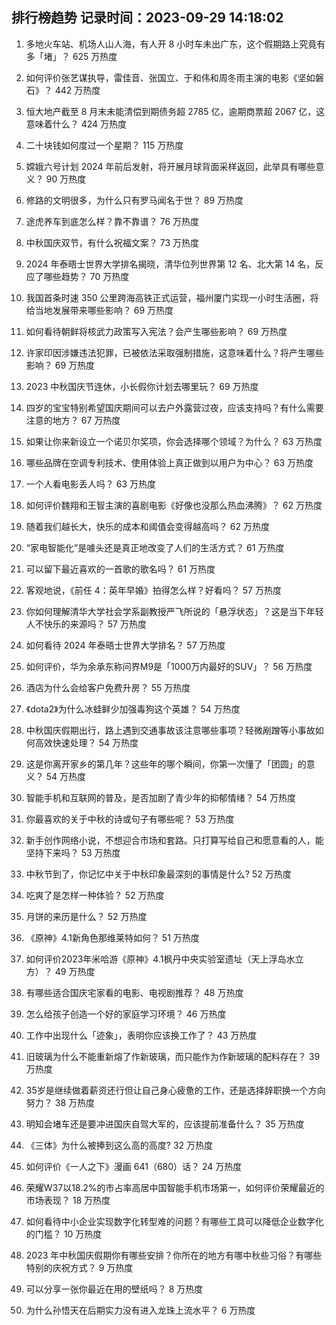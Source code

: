 
## 排行榜趋势 记录时间：2023-09-29 14:18:02
  
  1. 多地火车站、机场人山人海，有人开 8 小时车未出广东，这个假期路上究竟有多「堵」？ 625 万热度
    
  2. 如何评价张艺谋执导，雷佳音、张国立、于和伟和周冬雨主演的电影《坚如磐石》？ 442 万热度
    
  3. 恒大地产截至 8 月末未能清偿到期债务超 2785 亿，逾期商票超 2067 亿，这意味着什么？ 424 万热度
    
  4. 二十块钱如何度过一个星期？ 115 万热度
    
  5. 嫦娥六号计划 2024 年前后发射，将开展月球背面采样返回，此举具有哪些意义？ 90 万热度
    
  6. 修路的文明很多，为什么只有罗马闻名于世？ 89 万热度
    
  7. 途虎养车到底怎么样？靠不靠谱？ 76 万热度
    
  8. 中秋国庆双节，有什么祝福文案？ 73 万热度
    
  9. 2024 年泰晤士世界大学排名揭晓，清华位列世界第 12 名、北大第 14 名，反应了哪些趋势？ 70 万热度
    
  10. 我国首条时速 350 公里跨海高铁正式运营，福州厦门实现一小时生活圈，将给当地发展带来哪些影响？ 69 万热度
    
  11. 如何看待朝鲜将核武力政策写入宪法？会产生哪些影响？ 69 万热度
    
  12. 许家印因涉嫌违法犯罪，已被依法采取强制措施，这意味着什么？将产生哪些影响？ 69 万热度
    
  13. 2023 中秋国庆节连休，小长假你计划去哪里玩？ 69 万热度
    
  14. 四岁的宝宝特别希望国庆期间可以去户外露营过夜，应该支持吗？有什么需要注意的地方？ 67 万热度
    
  15. 如果让你来新设立一个诺贝尔奖项，你会选择哪个领域？为什么？ 63 万热度
    
  16. 哪些品牌在空调专利技术、使用体验上真正做到以用户为中心？ 63 万热度
    
  17. 一个人看电影丢人吗？ 63 万热度
    
  18. 如何评价魏翔和王智主演的喜剧电影《好像也没那么热血沸腾》？ 62 万热度
    
  19. 随着我们越长大，快乐的成本和阈值会变得越高吗？ 62 万热度
    
  20. “家电智能化”是噱头还是真正地改变了人们的生活方式？ 61 万热度
    
  21. 可以留下最近喜欢的一首歌的歌名吗？ 61 万热度
    
  22. 客观地说，《前任 4：英年早婚》拍得怎么样？好看吗？ 57 万热度
    
  23. 你如何理解清华大学社会学系副教授严飞所说的「悬浮状态」？这是当下年轻人不快乐的来源吗？ 57 万热度
    
  24. 如何看待 2024 年泰晤士世界大学排名？ 57 万热度
    
  25. 如何评价，华为余承东称问界M9是「1000万内最好的SUV」？ 56 万热度
    
  26. 酒店为什么会给客户免费升房？ 55 万热度
    
  27. 《dota2》为什么冰蛙鲜少加强毒狗这个英雄？ 54 万热度
    
  28. 中秋国庆假期出行，路上遇到交通事故该注意哪些事项？轻微剐蹭等小事故如何高效快速处理？ 54 万热度
    
  29. 这是你离开家乡的第几年？这些年的哪个瞬间，你第一次懂了「团圆」的意义？ 54 万热度
    
  30. 智能手机和互联网的普及，是否加剧了青少年的抑郁情绪？ 54 万热度
    
  31. 你最喜欢的关于中秋的诗或句子有哪些呢？ 53 万热度
    
  32. 新手创作网络小说，不想迎合市场和套路。只打算写给自己和愿意看的人，能坚持下来吗？ 53 万热度
    
  33. 中秋节到了，你记忆中关于中秋印象最深刻的事情是什么? 52 万热度
    
  34. 吃爽了是怎样一种体验？ 52 万热度
    
  35. 月饼的来历是什么？ 52 万热度
    
  36. 《原神》4.1新角色那维莱特如何？ 51 万热度
    
  37. 如何评价2023年米哈游《原神》4.1枫丹中央实验室遗址（天上浮岛水立方）？ 49 万热度
    
  38. 有哪些适合国庆宅家看的电影、电视剧推荐？ 48 万热度
    
  39. 怎么给孩子创造一个好的家庭学习环境？ 46 万热度
    
  40. 工作中出现什么「迹象」，表明你应该换工作了？ 43 万热度
    
  41. 旧玻璃为什么不能重新熔了作新玻璃，而只能作为作新玻璃的配料存在？ 39 万热度
    
  42. 35岁是继续做着薪资还行但让自己身心疲惫的工作，还是选择辞职换一个方向努力？ 38 万热度
    
  43. 明知会堵车还是要冲进国庆自驾大军的，应该提前准备什么？ 35 万热度
    
  44. 《三体》为什么被捧到这么高的高度? 32 万热度
    
  45. 如何评价《一人之下》漫画 641（680）话？ 24 万热度
    
  46. 荣耀W37以18.2%的市占率高居中国智能手机市场第一，如何评价荣耀最近的市场表现？ 18 万热度
    
  47. 如何看待中小企业实现数字化转型难的问题？有哪些工具可以降低企业数字化的门槛？ 10 万热度
    
  48. 2023 年中秋国庆假期你有哪些安排？你所在的地方有哪中秋些习俗？有哪些特别的庆祝方式？ 9 万热度
    
  49. 可以分享一张你最近在用的壁纸吗？ 8 万热度
    
  50. 为什么孙悟天在后期实力没有进入龙珠上流水平？ 6 万热度
    